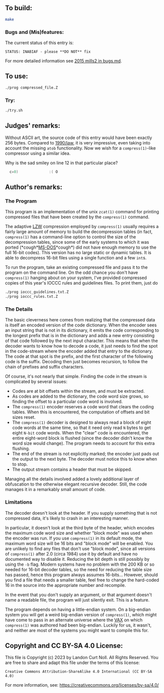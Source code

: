 ## To build:

```sh
make
```


### Bugs and (Mis)features:

The current status of this entry is:

```
STATUS: INABIAF - please **DO NOT** fix
```

For more detailed information see [2015 mills2 in bugs.md](/bugs.md#2015-mills2).


## To use:

```sh
./prog compressed_file.Z
```


### Try:

```sh
./try.sh
```


## Judges' remarks:

Without ASCII art, the source code of this entry would have been exactly 256
bytes.  Compared to [1990/jaw](http://ioccc.org/years.html#1990_jaw), it is very
impressive, even taking into account the missing `atob` functionality. Now we wish
for a `compress(1)`-like compressor using a similar idea.

Why is the sad smiley on line 12 in that particular place?

```c
  c=0)			    :( O
```


## Author's remarks:

### The Program

This program is an implementation of the unix `zcat(1)` command for printing
compressed files that have been created by the `compress(1)` command.

The adaptive [LZW](https://en.wikipedia.org/wiki/Lempel–Ziv–Welch) compression
employed by `compress(1)` usually requires a fairly large amount of memory to
build the decompression tables (in fact, `compress(1)` has a command-line option
to control the size of the decompression tables, since some of the early systems
to which it was ported
(\*cough\*[MS-DOS](https://computerhistory.org/blog/microsoft-ms-dos-early-source-code/?key=microsoft-ms-dos-early-source-code)\*cough\*)
did not have enough memory to use the full 16-bit codes).  This version has no
large static or dynamic tables.  It is able to decompress 16-bit files using a
single function and a few `int`s.

To run the program, take an existing compressed file and pass it to the program
on the command line.  On the odd chance you don't have `compress(1)` hanging about
on your system, I've provided compressed copies of this year's IOCCC rules
and guidelines files.  To print them, just do

```sh
./prog ioccc_guidelines.txt.Z
./prog ioccc_rules.txt.Z
```

### The Details

The basic cleverness here comes from realizing that the compressed data is
itself an encoded version of the code dictionary.  When the encoder sees
an input string that is not in its dictionary, it emits the code corresponding
to the longest prefix that is in the dictionary and adds a new entry consisting
of that code followed by the next input character.  This means that when the
decoder wants to know how to decode a code, it just needs to find the spot in
the code-stream where the encoder added that entry to the dictionary.  The
code at that spot is the prefix, and the first character of the following code
is the suffix.  Decoding then just becomes recursion, to follow the chain of
prefixes and suffix characters.

Of course, it's not nearly that simple.  Finding the code in the stream is
complicated by several issues:

 * Codes are at bit offsets within the stream, and must be extracted.
 * As codes are added to the dictionary, the code word size grows, so finding
   the offset to a particular code word is involved.
 * The `compress(1)` encoder reserves a code word that clears the coding tables.
   When this is encountered, the computation of offsets and bit sizes reset.
 * The `compress(1)` decoder is designed to always read a block of eight code
   words at the same time, so that it need only read `N` bytes to get eight
   `N-bit` code words.  When the "clear" code is encountered, the entire eight-word
   block is flushed (since the decoder didn't know the word size would change).
   The program needs to account for this extra flushing.
 * The end of the stream is not explicitly marked; the encoder just pads out
   the output to the next byte.  The decoder must notice this to know when
   to stop.
 * The output stream contains a header that must be skipped.

Managing all the details involved added a lovely additional layer of
obfuscation to the otherwise elegant recursive decoder.  Still, the code
manages it in a remarkably small amount of code.

### Limitations

The decoder doesn't look at the header.  If you supply something that is not
compressed data, it's likely to crash in an interesting manner.

In particular, it doesn't look at the third byte of the header, which encodes
the maximum code word size and whether "block mode" was used when the encoder
was run.  If you use `compress(1)` in its default mode, the maximum word size
will be 16 bits and "block mode" will be enabled.  You are unlikely to find
any files that don't use "block mode", since all versions of `compress(1)` after
2.0 (circa 1984) use it by default and have no documented way to disable it.
Reducing the bit depth is still possibly by using the `-b` flag.  Modern
systems have no problem with the 200 KB or so needed for 16-bit decoder
tables, so the need for reducing the table size has passed, hence this program
always assumes 16-bits...  However, should you find a file that needs a
smaller table, feel free to change the hard-coded 16 in the source into the
appropriate number and recompile.

In the event that you don't supply an argument, or that argument doesn't name
a readable file, the program will just silently exit.  This is a feature.

The program depends on having a little-endian system.  On a big-endian system
you will get a weird big-endian version of `compress(1)`, which might have come
to pass in an alternate universe where the
[VAX](https://en.wikipedia.org/wiki/VAX) on which `compress(1)` was authored had
been big-endian.  Luckily for us, it wasn't, and neither are most of the systems
you might want to compile this for.


## Copyright and CC BY-SA 4.0 License:

This file is Copyright (c) 2023 by Landon Curt Noll.  All Rights Reserved.
You are free to share and adapt this file under the terms of this license:

    Creative Commons Attribution-ShareAlike 4.0 International (CC BY-SA 4.0)

For more information, see: https://creativecommons.org/licenses/by-sa/4.0/
